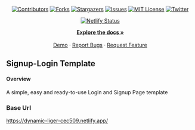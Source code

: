 <a name="readme-top"></a>

<!-- Project Shields -->
<div align="center">
  
  [![Contributors][contributors-shield]][contributors-url]
  [![Forks][forks-shield]][forks-url]
  [![Stargazers][stars-shield]][stars-url]
  [![Issues][issues-shield]][issues-url]
  [![MIT License][license-shield]][license-url]
  [![Twitter][twitter-shield]][twitter-url]
  
  [![Netlify Status](https://api.netlify.com/api/v1/badges/e985b22d-5846-4ae5-b7c7-9f78f61ccd2f/deploy-status)](https://app.netlify.com/sites/custom-template-2311/deploys)
</div>


<div>
  <p align="center">
    <a href="https://github.com/LegionImmanuel/customTemplate#readme"><strong>Explore the docs »</strong></a>
    <br />
    <br />
    <a href="https://dynamic-liger-cec509.netlify.app//">Demo</a>
    ·
    <a href="https://github.com/LegionImmanuel/customTemplate/issues">Report Bugs</a>
    ·
    <a href="https://github.com/LegionImmanuel/customTemplate/issues">Request Feature</a>
  </p>
</div>


## Signup-Login Template
#### Overview
A simple, easy and ready-to-use Login and Signup Page template

### Base Url
https://dynamic-liger-cec509.netlify.app/

<!-- Markdown Links & Images -->

[contributors-shield]: https://img.shields.io/github/contributors/LegionImmanuel/customTemplate.svg?style=for-the-badge
[contributors-url]: https://github.com/LegionImmanuel/customTemplate/graphs/contributors
[forks-shield]: https://img.shields.io/github/forks/LegionImmanuel/customTemplate.svg?style=for-the-badge
[forks-url]: https://github.com/LegionImmanuel/customTemplate/network/members
[stars-shield]: https://img.shields.io/github/stars/LegionImmanuel/customTemplate.svg?style=for-the-badge
[stars-url]: https://github.com/LegionImmanuel/customTemplate/stargazers
[issues-shield]: https://img.shields.io/github/issues/LegionImmanuel/customTemplate.svg?style=for-the-badge
[issues-url]: https://github.com/LegionImmanuel/customTemplate/issues
[license-shield]: https://img.shields.io/github/license/LegionImmanuel/customTemplate.svg?style=for-the-badge
[license-url]: https://github.com/LegionImmanuel/customTemplate/main/LICENSE.md
[twitter-shield]: https://img.shields.io/badge/-@ekwuaziemmanuel-1ca0f1?style=for-the-badge&logo=twitter&logoColor=white&link=https://twitter.com/ekwuaziemmanuel
[twitter-url]: https://twitter.com/ekwuaziemmanuel
